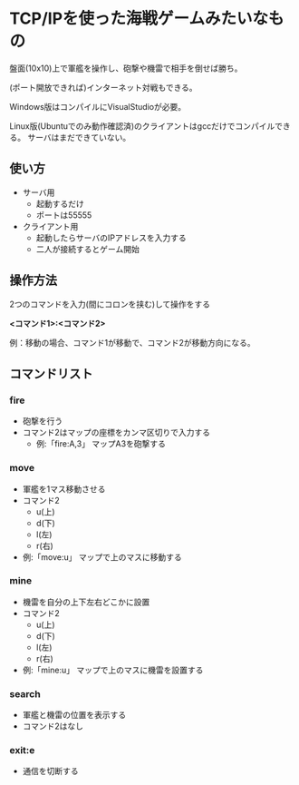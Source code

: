 # TCP/IPを使った海戦ゲームみたいなもの  
盤面(10x10)上で軍艦を操作し、砲撃や機雷で相手を倒せば勝ち。

(ポート開放できれば)インターネット対戦もできる。

Windows版はコンパイルにVisualStudioが必要。

Linux版(Ubuntuでのみ動作確認済)のクライアントはgccだけでコンパイルできる。
サーバはまだできていない。

## 使い方
- サーバ用
  - 起動するだけ
  - ポートは55555
- クライアント用
  - 起動したらサーバのIPアドレスを入力する
  - 二人が接続するとゲーム開始

## 操作方法
2つのコマンドを入力(間にコロンを挟む)して操作をする

**<コマンド1>:<コマンド2>**

例：移動の場合、コマンド1が移動で、コマンド2が移動方向になる。

## コマンドリスト
### fire
- 砲撃を行う
- コマンド2はマップの座標をカンマ区切りで入力する
  - 例:「fire:A,3」 マップA3を砲撃する

### move
- 軍艦を1マス移動させる
- コマンド2
  - u(上)
  - d(下)
  - l(左)
  - r(右)
- 例:「move:u」 マップで上のマスに移動する

### mine
- 機雷を自分の上下左右どこかに設置
- コマンド2
  - u(上)
  - d(下)
  - l(左)
  - r(右)
- 例:「mine:u」 マップで上のマスに機雷を設置する

### search
- 軍艦と機雷の位置を表示する
- コマンド2はなし

### exit:e
 - 通信を切断する
